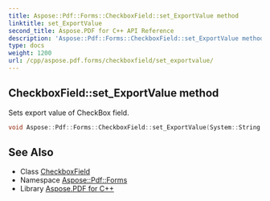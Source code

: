 ```yaml
---
title: Aspose::Pdf::Forms::CheckboxField::set_ExportValue method
linktitle: set_ExportValue
second_title: Aspose.PDF for C++ API Reference
description: 'Aspose::Pdf::Forms::CheckboxField::set_ExportValue method. Sets export value of CheckBox field in C++.'
type: docs
weight: 1200
url: /cpp/aspose.pdf.forms/checkboxfield/set_exportvalue/
---
```

## CheckboxField::set_ExportValue method


Sets export value of CheckBox field.

```cpp
void Aspose::Pdf::Forms::CheckboxField::set_ExportValue(System::String value)
```

## See Also

* Class [CheckboxField](../)
* Namespace [Aspose::Pdf::Forms](../../)
* Library [Aspose.PDF for C++](../../../)

